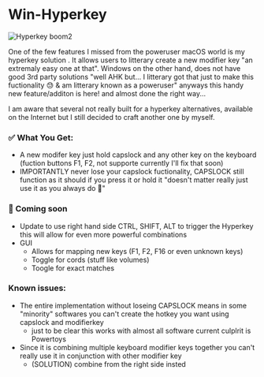 # Win-Hyperkey

![Hyperkey boom2](https://github.com/user-attachments/assets/957f22dc-c990-4216-a3ac-48b60db3394c)

One of the few features I missed from the poweruser macOS world is my hyperkey solution . It allows users to litterary create a new modifier key "an extremaly easy one at that". Windows on the other hand, does not have good 3rd party solutions "well AHK but... I litterary got that just to make this fuctionality 😓 & am litterary known as a poweruser" anyways this handy new feature/additon is here! and almost done the right way...


I am aware that several not really built for a hyperkey alternatives, available on the Internet but I still decided to craft another one by myself.

 ### ✅ What You Get:
  - A new modifer key just hold capslock and any other key on the keyboard (fuction buttons F1, F2, not supporte currently I'll fix that soon)
  - IMPORTANTLY never lose your capslock fuctionality, CAPSLOCK still function as it should if you press it or hold it "doesn't matter really just use it as you always do 🥳"

### 🔰 Coming soon

  - Update to use right hand side CTRL, SHIFT, ALT to trigger the Hyperkey this will allow for even more powerful combinations
  - GUI
    - Allows for mapping new keys (F1, F2, F16 or even unknown keys)
    - Toggle for cords (stuff like volumes)
    - Toogle for exact matches



### Known issues:
  - The entire implementation without loseing CAPSLOCK means in some "minority" softwares you can't create the hotkey you want using capslock and modifierkey
    - just to be clear this works with almost all software current culplrit is Powertoys
  - Since it is combining multiple keyboard modifier keys together you can't really use it in conjunction with other modifier key
    - (SOLUTION) combine from the right side insted 
